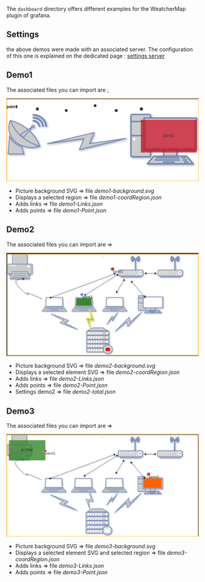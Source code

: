 

The `dashboard` directory offers different examples for the WeatcherMap plugin of grafana.

## Settings

the above demos were made with an associated server. The configuration of this one is explained on the dedicated page : [settings server](../docs/annex-server.md)


## Demo1

The associated files you can import are ;

![demo1](../docs/screenshots/demo1.jpg)

  - Picture background SVG => file *demo1-background.svg*        
  - Displays a selected region => file *demo1-coordRegion.json*      
  - Adds links => file *demo1-Links.json*            
  - Adds points => file *demo1-Point.json*            


## Demo2

The associated files you can import are =>

![demo2](../docs/screenshots/demo2.jpg)

  - Picture background SVG => file *demo2-background.svg*        
  - Displays a selected element SVG => file *demo2-coordRegion.json*      
  - Adds links => file *demo2-Links.json*            
  - Adds points => file *demo2-Point.json*            
  - Settings demo2 => file *demo2-total.json*


## Demo3

The associated files you can import are =>

![demo3](../docs/screenshots/demo3.jpg)

  - Picture background SVG => file *demo3-background.svg*        
  - Displays a selected element SVG and selected region => file *demo3-coordRegion.json*     
  - Adds links => file *demo3-Links.json*            
  - Adds points => file *demo3-Point.json*            
